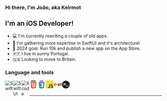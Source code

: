### Hi there, I'm João, aka Keirmot

## I'm an iOS Developer!
- 💻 I'm currently rewriting a couple of old apps.
- 🌱 I'm gathering more expertise in SwiftUI and it's architecture!
- 🏁 2024 goal: Run 10k and publish a new app on the App Store.
- 🇵🇹 I live in sunny Portugal.
- 🇬🇧 Looking to move to Britain.

### Language and tools

<img align="left" alt="Swift" width="26px" src="https://cdn4.iconfinder.com/data/icons/logos-3/504/Swift-2-512.png"/>
<img align="left" alt="SwiftUI" width="26px" src="https://www.swiftbysundell.com/images/discover/swiftui/icon.png"/>
<img align="left" alt="Xcode" width="26px" src="https://developer.apple.com/assets/elements/icons/xcode-12/xcode-12-96x96_2x.png"/>
<img align="left" alt="HTML5" width="26px" src="https://raw.githubusercontent.com/github/explore/80688e429a7d4ef2fca1e82350fe8e3517d3494d/topics/html/html.png"/>
<img align="left" alt="CSS3" width="26px" src="https://raw.githubusercontent.com/github/explore/80688e429a7d4ef2fca1e82350fe8e3517d3494d/topics/css/css.png" />
<img align="left" alt="JavaScript" width="26px" src="https://raw.githubusercontent.com/github/explore/80688e429a7d4ef2fca1e82350fe8e3517d3494d/topics/javascript/javascript.png"/>
<img align="left" alt="Git" width="26px" src="https://raw.githubusercontent.com/github/explore/80688e429a7d4ef2fca1e82350fe8e3517d3494d/topics/git/git.png"/>
<img align="left" alt="Terminal" width="26px" src="https://raw.githubusercontent.com/github/explore/80688e429a7d4ef2fca1e82350fe8e3517d3494d/topics/terminal/terminal.png"/>
<br />
<br />

---
